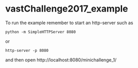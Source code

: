 # vastChallenge2017_example

To run the example remember to start an http-server such as

`python -m SimpleHTTPServer 8080`

or

`http-server -p 8080`

and then open http://localhost:8080/minichallenge_1/

